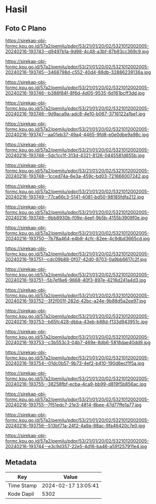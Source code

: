 # Hasil

## Foto C Plano

https://sirekap-obj-formc.kpu.go.id/57a2/pemilu/pdpr/53/21/01/20/02/5321012002005-20240216-193743--d9497b1a-9d98-4c48-a3bf-87b93cc369c9.jpg

https://sirekap-obj-formc.kpu.go.id/57a2/pemilu/pdpr/53/21/01/20/02/5321012002005-20240216-193745--3468798d-c552-40d4-88db-32886239136a.jpg

https://sirekap-obj-formc.kpu.go.id/57a2/pemilu/pdpr/53/21/01/20/02/5321012002005-20240216-193746--b388f84f-8f6d-4d05-9535-6d161bcff3dd.jpg

https://sirekap-obj-formc.kpu.go.id/57a2/pemilu/pdpr/53/21/01/20/02/5321012002005-20240216-193746--9d9aca9a-adc8-4e10-b067-3716122a1be1.jpg

https://sirekap-obj-formc.kpu.go.id/57a2/pemilu/pdpr/53/21/01/20/02/5321012002005-20240216-193747--aa01eb37-49a4-4465-9fd8-e0e0dbe9a98c.jpg

https://sirekap-obj-formc.kpu.go.id/57a2/pemilu/pdpr/53/21/01/20/02/5321012002005-20240216-193748--5dc1cc1f-313d-4321-8126-0445581d655b.jpg

https://sirekap-obj-formc.kpu.go.id/57a2/pemilu/pdpr/53/21/01/20/02/5321012002005-20240216-193748--1cced74a-6e3a-459c-bd03-721666007242.jpg

https://sirekap-obj-formc.kpu.go.id/57a2/pemilu/pdpr/53/21/01/20/02/5321012002005-20240216-193749--77ca66c3-5141-4081-bd50-98185fdfa212.jpg

https://sirekap-obj-formc.kpu.go.id/57a2/pemilu/pdpr/53/21/01/20/02/5321012002005-20240216-193749--6bb8930b-f09e-4eef-9b5b-4155b3909f0e.jpg

https://sirekap-obj-formc.kpu.go.id/57a2/pemilu/pdpr/53/21/01/20/02/5321012002005-20240216-193750--7b78a464-e4b8-4cfc-82ee-4c9dbd3665cd.jpg

https://sirekap-obj-formc.kpu.go.id/57a2/pemilu/pdpr/53/21/01/20/02/5321012002005-20240216-193751--cdc09b88-0f07-42d0-8703-0a9bb6617c2f.jpg

https://sirekap-obj-formc.kpu.go.id/57a2/pemilu/pdpr/53/21/01/20/02/5321012002005-20240216-193751--5b7ef8e6-9668-40f3-897e-4216d241a4d3.jpg

https://sirekap-obj-formc.kpu.go.id/57a2/pemilu/pdpr/53/21/01/20/02/5321012002005-20240216-193752--3f2f001f-282d-42bc-a24e-9b88d5a2ee97.jpg

https://sirekap-obj-formc.kpu.go.id/57a2/pemilu/pdpr/53/21/01/20/02/5321012002005-20240216-193753--b65fc428-dbba-43eb-b88d-f133d943951c.jpg

https://sirekap-obj-formc.kpu.go.id/57a2/pemilu/pdpr/53/21/01/20/02/5321012002005-20240216-193753--c3b553c3-04b7-469e-8db6-5818dae40dd9.jpg

https://sirekap-obj-formc.kpu.go.id/57a2/pemilu/pdpr/53/21/01/20/02/5321012002005-20240216-193754--01dc0b57-9b73-4ef2-b410-190d6ecf1f5a.jpg

https://sirekap-obj-formc.kpu.go.id/57a2/pemilu/pdpr/53/21/01/20/02/5321012002005-20240216-193755--38258fbf-ecba-4ca9-bb99-d819f5b856ac.jpg

https://sirekap-obj-formc.kpu.go.id/57a2/pemilu/pdpr/53/21/01/20/02/5321012002005-20240216-193755--7f51edc7-21e3-4814-8bee-47d77ffe1a77.jpg

https://sirekap-obj-formc.kpu.go.id/57a2/pemilu/pdpr/53/21/01/20/02/5321012002005-20240216-193756--513bf71a-24f2-4a9a-88ac-9fa46420c7e0.jpg

https://sirekap-obj-formc.kpu.go.id/57a2/pemilu/pdpr/53/21/01/20/02/5321012002005-20240216-193744--e3c9d357-22e5-4d16-ba46-a591257911e4.jpg


## Metadata

| Key        | Value               |
| ---------- | ------------------- |
| Time Stamp | 2024-02-17 13:05:41 |
| Kode Dapil | 5302                |



